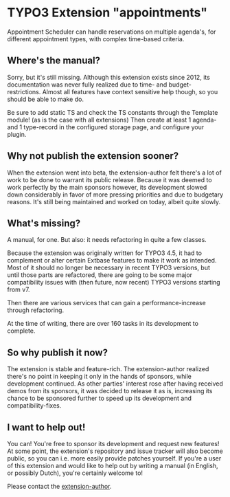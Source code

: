 # TYPO3 Extension "appointments"

Appointment Scheduler can handle reservations on multiple agenda's, for different appointment types, with complex time-based criteria.

## Where's the manual?

Sorry, but it's still missing. Although this extension exists since 2012, its documentation was never fully realized due to time- and budget-restrictions. Almost all features have context sensitive help though, so you should be able to make do.

Be sure to add static TS and check the TS constants through the Template module! (as is the case with all extensions) Then create at least 1 agenda- and 1 type-record in the configured storage page, and configure your plugin.

## Why not publish the extension sooner?

When the extension went into beta, the extension-author felt there's a lot of work to be done to warrant its public release. Because it was deemed to work perfectly by the main sponsors however, its development slowed down considerably in favor of more pressing priorities and due to budgetary reasons. It's still being maintained and worked on today, albeit quite slowly.

## What's missing?

A manual, for one. But also: it needs refactoring in quite a few classes.

Because the extension was originally written for TYPO3 4.5, it had to complement or alter certain Extbase features to make it work as intended. Most of it should no longer be necessary in recent TYPO3 versions, but until those parts are refactored, there are going to be some major compatibility issues with (then future, now recent) TYPO3 versions starting from v7.

Then there are various services that can gain a performance-increase through refactoring.

At the time of writing, there are over 160 tasks in its development to complete.

## So why publish it now? 

The extension is stable and feature-rich. The extension-author realized there's no point in keeping it only in the hands of sponsors, while development continued. As other parties' interest rose after having received demos from its sponsors, it was decided to release it as is, increasing its chance to be sponsored further to speed up its development and compatibility-fixes.

## I want to help out!

You can! You're free to sponsor its development and request new features! At some point, the extension's repository and issue tracker will also become public, so you can i.e. more easily provide patches yourself. If you're a user of this extension and would like to help out by writing a manual (in English, or possibly Dutch), you're certainly welcome to!

Please contact the [extension-author](mailto:typo3@innologi.nl).

